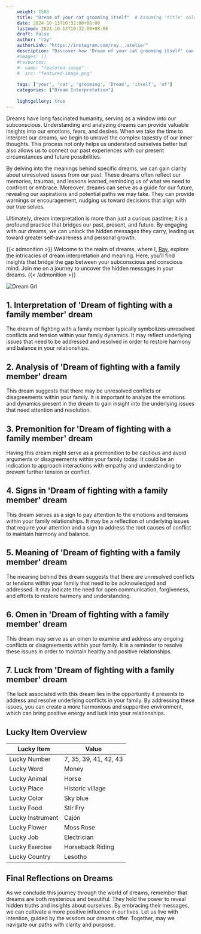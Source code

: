 ```yaml
---
    weight: 1565
    title: "Dream of your cat grooming itself"  # Assuming 'title' column exists
    date: 2024-10-13T10:32:00+08:00
    lastmod: 2024-10-13T10:32:00+08:00
    draft: false
    author: "ray"
    authorLink: "https://instagram.com/ray._.atelier"
    description: "Discover how 'Dream of your cat grooming itself' can interpret your future and uncover its significant meanings in your life."
    #images: []
    #resources:
    #- name: "featured-image"
    #  src: "featured-image.png"
    
    tags: ['your', 'cat', 'grooming', 'Dream', 'itself', 'of']
    categories: ["Dream Interpretation"]
    
    lightgallery: true
---
```

    
Dreams have long fascinated humanity, serving as a window into our subconscious. Understanding and analyzing dreams can provide valuable insights into our emotions, fears, and desires. When we take the time to interpret our dreams, we begin to unravel the complex tapestry of our inner thoughts. This process not only helps us understand ourselves better but also allows us to connect our past experiences with our present circumstances and future possibilities.

By delving into the meanings behind specific dreams, we can gain clarity about unresolved issues from our past. These dreams often reflect our memories, traumas, and lessons learned, reminding us of what we need to confront or embrace. Moreover, dreams can serve as a guide for our future, revealing our aspirations and potential paths we may take. They can provide warnings or encouragement, nudging us toward decisions that align with our true selves.

Ultimately, dream interpretation is more than just a curious pastime; it is a profound practice that bridges our past, present, and future. By engaging with our dreams, we can unlock the hidden messages they carry, leading us toward greater self-awareness and personal growth.

{{< admonition >}}
Welcome to the realm of dreams, where I, [Ray](https://instagram.com/ray._.atelier), explore the intricacies of dream interpretation and meaning. Here, you’ll find insights that bridge the gap between your subconscious and conscious mind. Join me on a journey to uncover the hidden messages in your dreams.
{{< /admonition >}}

![Dream Grl](https://cdn.pixabay.com/photo/2017/11/02/03/35/gothic-2910057_1280.jpg "Dream Grl")

## 1. Interpretation of 'Dream of fighting with a family member' dream
 The dream of fighting with a family member typically symbolizes unresolved conflicts and tension within your family dynamics. It may reflect underlying issues that need to be addressed and resolved in order to restore harmony and balance in your relationships.

## 2. Analysis of 'Dream of fighting with a family member' dream
 This dream suggests that there may be unresolved conflicts or disagreements within your family. It is important to analyze the emotions and dynamics present in the dream to gain insight into the underlying issues that need attention and resolution.

## 3. Premonition for 'Dream of fighting with a family member' dream
 Having this dream might serve as a premonition to be cautious and avoid arguments or disagreements within your family today. It could be an indication to approach interactions with empathy and understanding to prevent further tension or conflict.

## 4. Signs in 'Dream of fighting with a family member' dream
 This dream serves as a sign to pay attention to the emotions and tensions within your family relationships. It may be a reflection of underlying issues that require your attention and a sign to address the root causes of conflict to maintain harmony and balance.

## 5. Meaning of 'Dream of fighting with a family member' dream
 The meaning behind this dream suggests that there are unresolved conflicts or tensions within your family that need to be acknowledged and addressed. It may indicate the need for open communication, forgiveness, and efforts to restore harmony and understanding.

## 6. Omen in 'Dream of fighting with a family member' dream
 This dream may serve as an omen to examine and address any ongoing conflicts or disagreements within your family. It is a reminder to resolve these issues in order to maintain healthy and positive relationships.

## 7. Luck from 'Dream of fighting with a family member' dream
 The luck associated with this dream lies in the opportunity it presents to address and resolve underlying conflicts in your family. By addressing these issues, you can create a more harmonious and supportive environment, which can bring positive energy and luck into your relationships.

## Lucky Item Overview
| Lucky Item          | Value              |
|---------------|--------------------|
| Lucky Number        | 7, 35, 39, 41, 42, 43  |
| Lucky Word          | Money |
| Lucky Animal        | Horse |
| Lucky Place         | Historic village     |
| Lucky Color         | Sky blue     |
| Lucky Food          | Stir Fry      |
| Lucky Instrument    | Cajón |
| Lucky Flower        | Moss Rose    |
| Lucky Job           | Electrician       |
| Lucky Exercise      | Horseback Riding  |
| Lucky Country       | Lesotho    |


##  Final Reflections on Dreams

As we conclude this journey through the world of dreams, remember that dreams are both mysterious and beautiful. They hold the power to reveal hidden truths and insights about ourselves. By embracing their messages, we can cultivate a more positive influence in our lives. Let us live with intention, guided by the wisdom our dreams offer. Together, may we navigate our paths with clarity and purpose.
